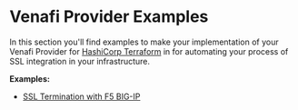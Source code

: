 # Venafi Provider Examples

In this section you'll find examples to make your implementation of your Venafi Provider for [HashiCorp Terraform](https://terraform.io/) in for automating your process of SSL integration in your infrastructure.

**Examples:**

- [SSL Termination with F5 BIG-IP](./f5_example/README.md)